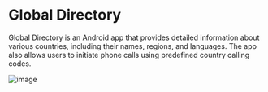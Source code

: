 # Global Directory

Global Directory is an Android app that provides detailed information about various countries, including their names, regions, and languages. The app also allows users to initiate phone calls using predefined country calling codes.

![image](https://github.com/user-attachments/assets/69bea358-953a-4eed-8121-867bcaebea91)
